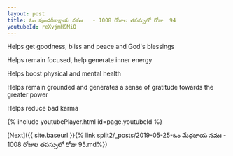 ```yaml
---
layout: post
title: ఓం పుండరీకాక్షాయ నమః   - 1008 రోజుల తపస్సులో రోజు  94
youtubeId: reXvjmH9MiQ
---
```

 
 
Helps get goodness, bliss and peace and God's blessings
 
Helps remain focused, help generate inner energy 
 
Helps boost physical and mental health 
 
Helps remain grounded and generates a sense of gratitude towards the greater power 
 
Helps reduce bad karma
 
 
 
 


{% include youtubePlayer.html id=page.youtubeId %}
 
[Next]({{ site.baseurl }}{% link  split2/_posts/2019-05-25-ఓం మేధజాయ నమః   - 1008 రోజుల తపస్సులో రోజు  95.md%})
 

